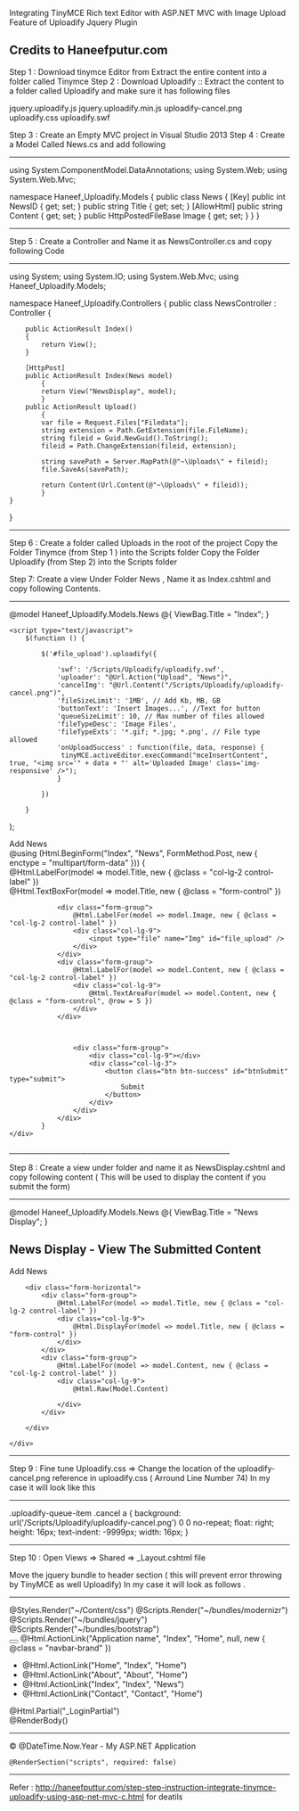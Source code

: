 Integrating TinyMCE Rich text Editor with ASP.NET MVC with Image Upload Feature of Uploadify Jquery Plugin

## Credits to Haneefputur.com

Step 1 : Download tinymce Editor from 
Extract the entire content into a folder called Tinymce
Step 2 : Download Uploadify ::
Extract the content to a folder called Uploadify and make sure it has following files

jquery.uploadify.js
jquery.uploadify.min.js
uploadify-cancel.png
uploadify.css
uploadify.swf

Step 3 : Create an Empty MVC project in Visual Studio 2013
Step 4 : Create a Model Called News.cs and add following 
______________________________________________________________
using System.ComponentModel.DataAnnotations;
using System.Web;
using System.Web.Mvc;

namespace Haneef_Uploadify.Models
    {
    public class News
        {
        [Key]
        public int NewsID { get; set; }
        public string Title { get; set; }
        [AllowHtml]
        public string Content { get; set; }
        public HttpPostedFileBase Image { get; set; }
        }
    }
	
________________________________________________________________

Step 5 :
Create a Controller and Name it as NewsController.cs and copy following Code

______________________________________________________________
using System;
using System.IO;
using System.Web.Mvc;
using Haneef_Uploadify.Models;

namespace Haneef_Uploadify.Controllers
{
    public class NewsController : Controller
    {
     
        public ActionResult Index()
        {
            return View();
        }

        [HttpPost]
        public ActionResult Index(News model)
            {
            return View("NewsDisplay", model);
            }
        public ActionResult Upload()
            {
            var file = Request.Files["Filedata"];
            string extension = Path.GetExtension(file.FileName);
            string fileid = Guid.NewGuid().ToString();
            fileid = Path.ChangeExtension(fileid, extension);

            string savePath = Server.MapPath(@"~\Uploads\" + fileid);
            file.SaveAs(savePath);

            return Content(Url.Content(@"~\Uploads\" + fileid));
            }
	}
}
______________________________________________________________

Step 6 :
Create a folder called Uploads in the root of the project
Copy the Folder Tinymce (from Step 1 ) into the Scripts folder
Copy the Folder Uploadify (from Step 2) into the Scripts folder

Step 7: 
Create a view Under Folder News , Name it as Index.cshtml and copy following Contents.

______________________________________________________________
@model Haneef_Uploadify.Models.News
@{
        ViewBag.Title = "Index";
}
<link href="~/Scripts/Uploadify/uploadify.css" rel="stylesheet" />
<script src="~/Scripts/Uploadify/jquery.uploadify.min.js"></script>
<script src="~/Scripts/Tinymce/tinymce.min.js"></script>

 <script>
    tinymce.init({
        selector: '#Content',
        height: 500,
        theme: 'modern',
        plugins: [
          'advlist autolink lists link image charmap print preview hr anchor pagebreak',
          'searchreplace wordcount visualblocks visualchars code fullscreen',
          'insertdatetime media nonbreaking save table contextmenu directionality',
          'emoticons template paste textcolor colorpicker textpattern imagetools'
        ],
        toolbar1: 'insertfile undo redo | styleselect | bold italic | alignleft aligncenter alignright alignjustify | bullist numlist outdent indent | link image',
        toolbar2: 'print preview media | forecolor backcolor emoticons ',
        image_advtab: true,
  

     });
</script>


    <script type="text/javascript">
        $(function () {
            
            $('#file_upload').uploadify({
         
                'swf': '/Scripts/Uploadify/uploadify.swf',
                'uploader': "@Url.Action("Upload", "News")",               
                'cancelImg': "@Url.Content("/Scripts/Uploadify/uploadify-cancel.png")",
                'fileSizeLimit': '1MB', // Add Kb, MB, GB
                'buttonText': 'Insert Images...', //Text for button
                'queueSizeLimit': 10, // Max number of files allowed
                'fileTypeDesc': 'Image Files',
                'fileTypeExts': '*.gif; *.jpg; *.png', // File type allowed
                'onUploadSuccess' : function(file, data, response) {
                 tinyMCE.activeEditor.execCommand("mceInsertContent", true, "<img src='" + data + "' alt='Uploaded Image' class='img-responsive' />");
                }
           
            })
            
        }
);
</script>
  

<div class="panel panel-primary">
    <div class="panel-heading panel-head">Add News</div>
    <div class="panel-body">
        @using (Html.BeginForm("Index", "News", FormMethod.Post, new { enctype = "multipart/form-data" }))
            {
            <div class="form-horizontal">
                <div class="form-group">
                    @Html.LabelFor(model => model.Title, new { @class = "col-lg-2 control-label" })
                    <div class="col-lg-9">
                        @Html.TextBoxFor(model => model.Title, new { @class = "form-control" })
                    </div>
                </div>

                <div class="form-group">
                    @Html.LabelFor(model => model.Image, new { @class = "col-lg-2 control-label" })
                    <div class="col-lg-9">
                        <input type="file" name="Img" id="file_upload" />
                    </div>
                </div>
                <div class="form-group">
                    @Html.LabelFor(model => model.Content, new { @class = "col-lg-2 control-label" })
                    <div class="col-lg-9">
                        @Html.TextAreaFor(model => model.Content, new { @class = "form-control", @row = 5 })
                    </div>
                </div>
       


                    <div class="form-group">
                        <div class="col-lg-9"></div>
                        <div class="col-lg-3">
                            <button class="btn btn-success" id="btnSubmit" type="submit">
                                Submit
                            </button>
                        </div>
                    </div>
                </div>
            }
    </div>
</div>
______________________________________________________________

Step 8 :
Create a view under folder and name it as NewsDisplay.cshtml and copy following content ( This will be used to display the content if you submit the form)

______________________________________________________________
@model Haneef_Uploadify.Models.News
@{
    ViewBag.Title = "News Display";
}

<h2>News Display - View The Submitted Content</h2>

<div class="panel panel-primary">
    <div class="panel-heading panel-head">Add News</div>
    <div class="panel-body">

        <div class="form-horizontal">
            <div class="form-group">
                @Html.LabelFor(model => model.Title, new { @class = "col-lg-2 control-label" })
                <div class="col-lg-9">
                    @Html.DisplayFor(model => model.Title, new { @class = "form-control" })
                </div>
            </div>
            <div class="form-group">
                @Html.LabelFor(model => model.Content, new { @class = "col-lg-2 control-label" })
                <div class="col-lg-9">
                    @Html.Raw(Model.Content)

                </div>
            </div>

        </div>

    </div>
</div>

______________________________________________________________

Step 9 :
Fine tune Uploadify.css
=> Change the location of the uploadify-cancel.png reference in uploadify.css ( Arround Line Number 74)
In my case it will look like this
______________________________________________________________
.uploadify-queue-item .cancel a {
	background: url('/Scripts/Uploadify/uploadify-cancel.png') 0 0 no-repeat;
	float: right;
	height:	16px;
	text-indent: -9999px;
	width: 16px;
}
______________________________________________________________

Step 10 :
Open Views => Shared => _Layout.cshtml file

Move the jquery bundle to header section  ( this will prevent error throwing by TinyMCE as well Uploadify)
In my case it will look as follows .

______________________________________________________________
<!DOCTYPE html>
<html>
<head>
    <meta charset="utf-8" />
    <meta name="viewport" content="width=device-width, initial-scale=1.0">
    <title>@ViewBag.Title - My ASP.NET Application</title>
    @Styles.Render("~/Content/css")
    @Scripts.Render("~/bundles/modernizr")
    @Scripts.Render("~/bundles/jquery")
    @Scripts.Render("~/bundles/bootstrap")

</head>
<body>
    <div class="navbar navbar-inverse navbar-fixed-top">
        <div class="container">
            <div class="navbar-header">
                <button type="button" class="navbar-toggle" data-toggle="collapse" data-target=".navbar-collapse">
                    <span class="icon-bar"></span>
                    <span class="icon-bar"></span>
                    <span class="icon-bar"></span>
                </button>
                @Html.ActionLink("Application name", "Index", "Home", null, new { @class = "navbar-brand" })
            </div>
            <div class="navbar-collapse collapse">
                <ul class="nav navbar-nav">
                    <li>@Html.ActionLink("Home", "Index", "Home")</li>
                    <li>@Html.ActionLink("About", "About", "Home")</li>
                    <li>@Html.ActionLink("Index", "Index", "News")</li>
                    <li>@Html.ActionLink("Contact", "Contact", "Home")</li>
                </ul>
                @Html.Partial("_LoginPartial")
            </div>
        </div>
    </div>
    <div class="container body-content">
        @RenderBody()
        <hr />
        <footer>
            <p>&copy; @DateTime.Now.Year - My ASP.NET Application</p>
        </footer>
    </div>


    @RenderSection("scripts", required: false)
</body>
</html>


______________________________________________________________


Refer : http://haneefputtur.com/step-step-instruction-integrate-tinymce-uploadify-using-asp-net-mvc-c.html for deatils
